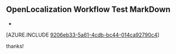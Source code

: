 ## OpenLocalization Workflow Test MarkDown
* 

[AZURE.INCLUDE [9206eb33-5a61-4cdb-bc44-014ca92790c4](calleeMd1.md)]

 
thanks!
